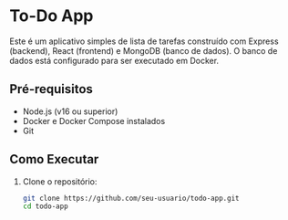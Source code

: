 # To-Do App

Este é um aplicativo simples de lista de tarefas construído com Express (backend), React (frontend) e MongoDB (banco de dados). O banco de dados está configurado para ser executado em Docker.

## Pré-requisitos

- Node.js (v16 ou superior)
- Docker e Docker Compose instalados
- Git

## Como Executar

1. Clone o repositório:
   ```bash
   git clone https://github.com/seu-usuario/todo-app.git
   cd todo-app